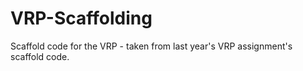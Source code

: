 # VRP-Scaffolding
Scaffold code for the VRP - taken from last year's VRP assignment's scaffold code.
